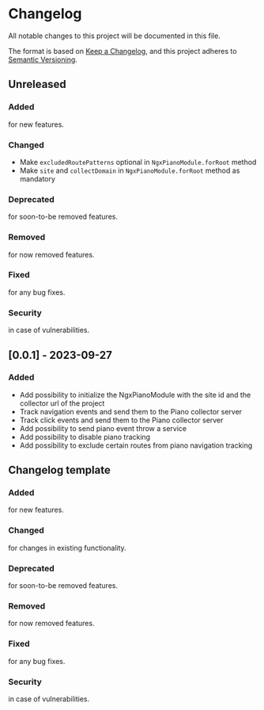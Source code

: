# Changelog

All notable changes to this project will be documented in this file.

The format is based on [Keep a Changelog](https://keepachangelog.com/en/1.0.0/), and this project adheres
to [Semantic Versioning](https://semver.org/spec/v2.0.0.html).

## Unreleased

### Added

for new features.

### Changed

- Make `excludedRoutePatterns` optional in `NgxPianoModule.forRoot` method
- Make `site` and `collectDomain` in `NgxPianoModule.forRoot` method as mandatory

### Deprecated

for soon-to-be removed features.

### Removed

for now removed features.

### Fixed

for any bug fixes.

### Security

in case of vulnerabilities.

## [0.0.1] - 2023-09-27

### Added

- Add possibility to initialize the NgxPianoModule with the site id and the collector url of the project
- Track navigation events and send them to the Piano collector server
- Track click events and send them to the Piano collector server
- Add possibility to send piano event throw a service
- Add possibility to disable piano tracking
- Add possibility to exclude certain routes from piano navigation tracking

## Changelog template

### Added

for new features.

### Changed

for changes in existing functionality.

### Deprecated

for soon-to-be removed features.

### Removed

for now removed features.

### Fixed

for any bug fixes.

### Security

in case of vulnerabilities.
